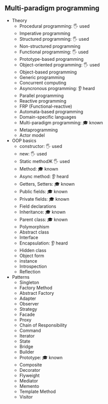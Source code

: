 ## Multi-paradigm programming

- Theory
  - Procedural programming: 🖐️ used
  - Imperative programming
  - Structured programming: 🖐️ used
  - Non-structured programming
  - Functional programming: 🖐️ used
  - Prototype-based programming
  - Object-oriented programming: 🖐️ used
  - Object-based programming
  - Generic programming
  - Concurrent computing
  - Asyncronous programming: 👂 heard
  - Parallel programming
  - Reactive programming
  - FRP (Functional-reactive)
  - Automata-based programming
  - Domain-specific languages
  - Multi-paradigm programming: 🎓 known
  - Metaprogramming
  - Actor model
- OOP basics
  - constructor: 🖐️ used
  - new: 🖐️ used
  - Static methodЖ 🖐️ used
  - Method: 🎓 known
  - Async method: 👂 heard
  - Getters, Setters: 🎓 known
  - Public fields: 🎓 known
  - Private fields: 🎓 known
  - Field declarations
  - Inheritance: 🎓 known
  - Parent class: 🎓 known
  - Polymorphism
  - Abstract class
  - Interface
  - Encapsulation: 👂 heard
  - Hidden class
  - Object form
  - instance
  - Introspection
  - Reflection
- Patterns
  - Singleton
  - Factory Method
  - Abstract Factory
  - Adapter
  - Observer
  - Strategy
  - Facade
  - Proxy
  - Chain of Responsibility
  - Command
  - Iterator
  - State
  - Bridge
  - Builder
  - Prototype: 🎓 known
  - Composite
  - Decorator
  - Flyweight
  - Mediator
  - Memento
  - Template Method
  - Visitor
